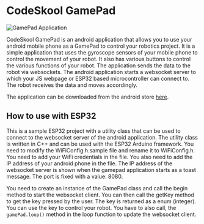 # CodeSkool GamePad

![GamePad Application](https://play-lh.googleusercontent.com/ZMjVA5jWlCbYB9kAaBLiJqxdfn9uvSoiVaXAJfbl6AtVdD5WSDbwIxdH2up0DEW0b1c=w1052-h592-rw)

CodeSkool GamePad is an android application that allows you to use your android mobile phone as a GamePad to control your robotics project. It is a simple application that uses the gyroscope sensors of your mobile phone to control the movement of your robot. It also has various buttons to control the various functions of your robot. The application sends the data to the robot via websockets. The android application starts a websocket server to which your JS webpage or ESP32 based microcontroller can connect to. The robot receives the data and moves accordingly.

The application can be downloaded from the android store [here](https://play.google.com/store/apps/details?id=cc.codeskool.gamepad).

## How to use with ESP32
This is a sample ESP32 project with a utility class that can be used to connect to the websocket server of the android application. The utility class is written in C++ and can be used with the ESP32 Arduino framework. You need to modify the WiFiConfig.h.sample file and rename it to WiFiConfig.h. You need to add your WiFi credentials in the file. You also need to add the IP address of your android phone in the file. The IP address of the websocket server is shown when the gamepad application starts as a toast message. The port is fixed with a value: 8080.

You need to create an instance of the GamePad class and call the begin method to start the websocket client. You can then call the getKey method to get the key pressed by the user. The key is returned as a enum (integer). You can use the key to control your robot. You have to also call, the `gamePad.loop()` method in the loop function to update the websocket client.
